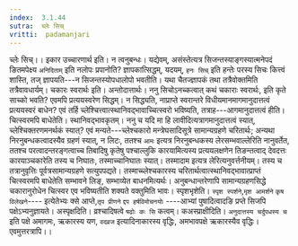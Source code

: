```yaml
---
index:  3.1.44
sutra:  च्लेः सिच्
vritti:  padamanjari
---
```


च्लेः सिच्।। इकार उच्चारणार्थ इति। न त्वनुबन्धः। यद्येवम्, असंस्तेत्यत्र सिजन्तस्याङ्गस्यात्मनेपदं ङितमपेक्ष्य `अनिदिताम्` इति नलोपः प्रपानोति? ज्ञापकात्सिद्धम्, यदयम्, `हनः सिच्` इति हन्तेः परस्य सिचः कित्त्वं शास्ति, तज् ज्ञापयति---न सिजन्तस्योपधालोपो भवतीति। यथा चैतज्ज्ञापकं तथा तत्रैवोक्तमिति तत्रैवावधार्यम्। चकारः स्वरार्थः इति। अन्तोदात्तार्थः। ननु सिचोऽनच्कत्वात् कथं चकाराः स्वरार्थः, इति कृते साच्को भवति? एवमपि प्रत्ययस्वरेण सिद्धम्। न सिद्ध्यति, नाप्राप्ते स्वरान्तरे विधीयमानमागमानुदात्तत्वं प्रत्ययस्वरं बाधेन? एवं तर्हि च्लेश्चित्त्वात्स्थानिवद्भावाच्चित्स्वरो भविष्यति, तत्राह---आगमानुदात्तत्वं हीति। चित्स्वरमपि बाधेतेति। स्थानिवद्भावकृतम्। ननु च यदि मा हि लावीदित्यत्रागमानुदात्तत्वं स्यात्, च्लेश्चिक्तरणमनर्थकं स्यात्? एवं मन्यते---च्लेश्चकारो मन्त्रेघसादिसूत्रे सामान्यग्रहणे चरितार्थः; अन्यथा निरनुबन्धकत्वादस्यैव ग्रहणं स्यात्, न लिटः, ततश्च `आमः` इत्यत्र निरनुबन्धकस्य लेरसम्भवाल्लेरिति नानुवर्तेत, ततश्च परत्वादन्तरङ्गत्वाच्च तिबादिषु कृतेषु पश्चाल्लुकि कारयामित्यस्य प्रत्ययलक्षणेन तिङन्तत्वाद् देवदत्तः कारयाञ्चकारेति तस्य च निघातः, तस्माच्चानिघातः स्यात्। तस्मादाम इत्यत्र लेरित्यनुवर्त्तनीयम्। तस्य च तत्रानुवृत्तिः पूर्वत्रसामान्यग्रहणे सत्युपपद्यते। तस्माच्च्लेश्चकारस्य चरितार्थत्वात्स्थानिवद्भावात्प्राप्तं चित्स्वरमपि बाधेतेति सम्भावने लिङ्, सम्भाव्येत बाधनमित्यर्थः। अनुबन्धान्तरेणापि सामान्यग्रहणसिद्धे चकारानुरोधेन चित्स्वर एव भविष्यतीति शक्यते वक्तुमिति भावः।
स्पृशभृशेति। `स्पृश स्पर्शने`,`मृश आमर्शने` `कृष विलेखने`---- इत्येतेभ्यः क्से आप्ते,`तृप प्रीणने` `द्दप हर्षविमोचनयोः` ----आभ्यां पुषादित्वादङि प्रप्ते सिजपि पक्षेऽभ्यनुज्ञायते। अस्पृक्षदिति। व्रश्चादिषत्वे `षढोः कः सि` कत्वम्। कअस्प्राक्षीदिति। `अनुदात्तस्य चर्दुपधस्य च` इति पक्षे अमागमः, ऋकारस्य यण, `वदव्रज` इत्यादिनाकारस्य वृद्धिः, अमभावपक्षे ऋकारस्यैव वृद्धिः। एवमुत्तरत्रापि।।
